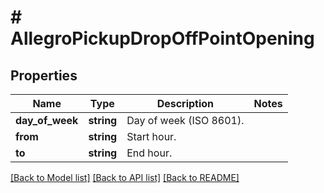 # # AllegroPickupDropOffPointOpening

## Properties

Name | Type | Description | Notes
------------ | ------------- | ------------- | -------------
**day_of_week** | **string** | Day of week (ISO 8601). |
**from** | **string** | Start hour. |
**to** | **string** | End hour. |

[[Back to Model list]](../../README.md#models) [[Back to API list]](../../README.md#endpoints) [[Back to README]](../../README.md)
